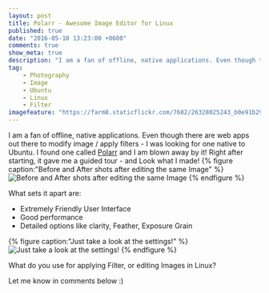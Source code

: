 ```yaml
---
layout: post
title: Polarr - Awesome Image Editor for Linux
published: true
date: "2016-05-10 13:23:00 +0600"
comments: true
show_meta: true
description: "I am a fan of offline, native applications. Even though there are web apps out there to modify image / apply filters - I was looking for one native to Ubuntu. I am blown away by what I found!"
tag:
    - Photography
    - Image
    - Ubuntu
    - Linux
    - Filter
imagefeature: "https://farm8.staticflickr.com/7682/26328025243_b0e91b29b2_b.jpg"
---
```

I am a fan of offline, native applications. Even though there are web apps out there to modify image / apply filters - I was looking for one native to Ubuntu. I found one called [Polarr](https://www.polarr.co/linux-electron?platform=polarr&label=homepage_website) and I am blown away by it!
Right after starting, it gave me a guided tour - and Look what I made!
{% figure caption:"Before and After shots after editing the same Image" %}
![Before and After shots after editing the same Image](https://farm8.staticflickr.com/7682/26328025243_b0e91b29b2_b.jpg)
{% endfigure %}
<!-- more -->
What sets it apart are:

- Extremely Friendly User Interface
- Good performance
- Detailed options like clarity, Feather, Exposure Grain

{% figure caption:"Just take a look at the settings!" %}
![Just take a look at the settings!](http://i.giphy.com/yp4NqnYUYkwN2.gif)
{% endfigure %}

What do you use for applying Filter, or editing Images in Linux?

Let me know in comments below :)
